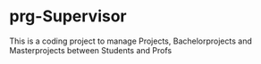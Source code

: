 # prg-Supervisor
This is a coding project to manage Projects, Bachelorprojects and Masterprojects between Students and Profs
